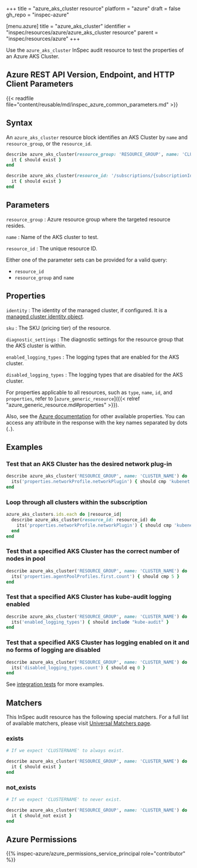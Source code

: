 +++
title = "azure_aks_cluster resource"
platform = "azure"
draft = false
gh_repo = "inspec-azure"

[menu.azure]
title = "azure_aks_cluster"
identifier = "inspec/resources/azure/azure_aks_cluster resource"
parent = "inspec/resources/azure"
+++

Use the `azure_aks_cluster` InSpec audit resource to test the properties of an Azure AKS Cluster.

## Azure REST API Version, Endpoint, and HTTP Client Parameters

{{< readfile file="content/reusable/md/inspec_azure_common_parameters.md" >}}

## Syntax

An `azure_aks_cluster` resource block identifies an AKS Cluster by `name` and `resource_group`, or the `resource_id`.

```ruby
describe azure_aks_cluster(resource_group: 'RESOURCE_GROUP', name: 'CLUSTER_NAME') do
  it { should exist }
end
```

```ruby
describe azure_aks_cluster(resource_id: '/subscriptions/{subscriptionId}/resourceGroups/{resourceGroup}/providers/Microsoft.ContainerService/managedClusters/{ClusterName}') do
  it { should exist }
end
```

## Parameters

`resource_group`
: Azure resource group where the targeted resource resides.

`name`
: Name of the AKS cluster to test.

`resource_id`
: The unique resource ID.

Either one of the parameter sets can be provided for a valid query:

- `resource_id`
- `resource_group` and `name`

## Properties

`identity`
: The identity of the managed cluster, if configured. It is a [managed cluster identity object](https://docs.microsoft.com/en-us/rest/api/aks/managedclusters/get#managedclusteridentity).

`sku`
: The SKU (pricing tier) of the resource.

`diagnostic_settings`
: The diagnostic settings for the resource group that the AKS cluster is within.

`enabled_logging_types`
: The logging types that are enabled for the AKS cluster.

`disabled_logging_types`
: The logging types that are disabled for the AKS cluster.

For properties applicable to all resources, such as `type`, `name`, `id`, and `properties`, refer to [`azure_generic_resource`]({{< relref "azure_generic_resource.md#properties" >}}).

Also, see the [Azure documentation](https://docs.microsoft.com/en-us/rest/api/aks/managedclusters/get#managedcluster) for other available properties. You can access any attribute in the response with the key names separated by dots (`.`).

## Examples

### Test that an AKS Cluster has the desired network plug-in

```ruby
describe azure_aks_cluster('RESOURCE_GROUP', name: 'CLUSTER_NAME') do
  its('properties.networkProfile.networkPlugin') { should cmp 'kubenet' }
end
```

### Loop through all clusters within the subscription

```ruby
azure_aks_clusters.ids.each do |resource_id|
  describe azure_aks_cluster(resource_id: resource_id) do
    its('properties.networkProfile.networkPlugin') { should cmp 'kubenet' }
  end
end 
```

### Test that a specified AKS Cluster has the correct number of nodes in pool

```ruby
describe azure_aks_cluster('RESOURCE_GROUP', name: 'CLUSTER_NAME') do
  its('properties.agentPoolProfiles.first.count') { should cmp 5 }
end
```

### Test that a specified AKS Cluster has kube-audit logging enabled

```ruby
describe azure_aks_cluster('RESOURCE_GROUP', name: 'CLUSTER_NAME') do
  its('enabled_logging_types') { should include "kube-audit" }
end
```

### Test that a specified AKS Cluster has logging enabled on it and no forms of logging are disabled

```ruby
describe azure_aks_cluster('RESOURCE_GROUP', name: 'CLUSTER_NAME') do
  its('disabled_logging_types.count') { should eq 0 }
end
```

See [integration tests](https://github.com/inspec/inspec-azure/blob/main/test/integration/verify/controls/azure_aks_cluster.rb) for more examples.

## Matchers

This InSpec audit resource has the following special matchers. For a full list of available matchers, please visit [Universal Matchers page](https://docs.chef.io/inspec/matchers/).

### exists

```ruby
# If we expect 'CLUSTERNAME' to always exist.

describe azure_aks_cluster('RESOURCE_GROUP', name: 'CLUSTER_NAME') do
  it { should exist }
end
```

### not_exists

```ruby
# If we expect 'CLUSTERNAME' to never exist.

describe azure_aks_cluster('RESOURCE_GROUP', name: 'CLUSTER_NAME') do
  it { should_not exist }
end
```

## Azure Permissions

{{% inspec-azure/azure_permissions_service_principal role="contributor" %}}
